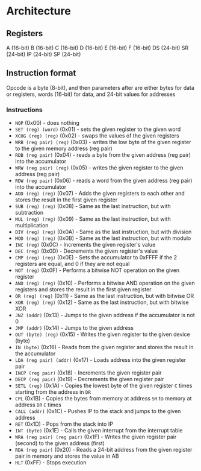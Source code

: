# Architecture

## Registers
A  (16-bit)
B  (16-bit)
C  (16-bit)
D  (16-bit)
E  (16-bit)
F  (16-bit) 
DS (24-bit)
SR (24-bit)
IP (24-bit)
SP (24-bit)

## Instruction format
Opcode is a byte (8-bit), and then parameters after are either bytes for data or
registers, words (16-bit) for data, and 24-bit values for addresses

### Instructions
- `NOP` (0x00) - does nothing
- `SET (reg) (word)` (0x01) - sets the given register to the given word
- `XCHG (reg) (reg)` (0x02) - swaps the values of the given registers
- `WRB (reg pair) (reg)` (0x03) - writes the low byte of the given register to the
                                  given memory address (reg pair)
- `RDB (reg pair)` (0x04) - reads a byte from the given address (reg pair) into the
                            accumulator
- `WRW (reg pair) (reg)` (0x05) - writes the given register to the given address (reg pair)
- `RDW (reg pair)` (0x06) - reads a word from the given address (reg pair) into the
                            accumulator
- `ADD (reg) (reg)` (0x07) - Adds the given registers to each other and stores the
                             result in the first given register
- `SUB (reg) (reg)` (0x08) - Same as the last instruction, but with subtraction
- `MUL (reg) (reg)` (0x09) - Same as the last instruction, but with multiplication
- `DIV (reg) (reg)` (0x0A) - Same as the last instruction, but with division
- `MOD (reg) (reg)` (0x0B) - Same as the last instruction, but with modulo
- `INC (reg)` (0x0C) - Increments the given register's value
- `DEC (reg)` (0x0D) - Decrements the given register's value
- `CMP (reg) (reg)` (0x0E) - Sets the accumulator to 0xFFFF if the 2 registers are equal,
                             and 0 if they are not equal
- `NOT (reg)` (0x0F) - Performs a bitwise NOT operation on the given register
- `AND (reg) (reg)` (0x10) - Performs a bitwise AND operation on the given registers and
                             stores the result in the first given register
- `OR (reg) (reg)` (0x11) - Same as the last instruction, but with bitwise OR
- `XOR (reg) (reg)` (0x12) - Same as the last instruction, but with bitwise XOR
- `JNZ (addr)` (0x13) - Jumps to the given address if the accumulator is not 0
- `JMP (addr)` (0x14) - Jumps to the given address
- `OUT (byte) (reg)` (0x15) - Writes the given register to the given device (byte)
- `IN (byte)` (0x16) - Reads from the given register and stores the result in the
                       accumulator
- `LDA (reg pair) (addr)` (0x17) - Loads address into the given register pair
- `INCP (reg pair)` (0x18) - Increments the given register pair
- `DECP (reg pair)` (0x19) - Decrements the given register pair
- `SETL (reg)` (0x1A) - Copies the lowest byte of the given register `C` times starting
                        from the address in `DR`
- `CPL` (0x1B) - Copies the bytes from memory at address `SR` to memory at address `DR`
                 `C` times
- `CALL (addr)` (0x1C) - Pushes IP to the stack and jumps to the given address
- `RET` (0x1D) - Pops from the stack into IP
- `INT (byte)` (0x1E) - Calls the given interrupt from the interrupt table
- `WRA (reg pair) (reg pair)` (0x1F) - Writes the given register pair (second) to the
                                       given address (first)
- `RDA (reg pair)` (0x20) - Reads a 24-bit address from the given register pair in memory
                            and stores the value in AB
- `HLT` (0xFF) - Stops execution
